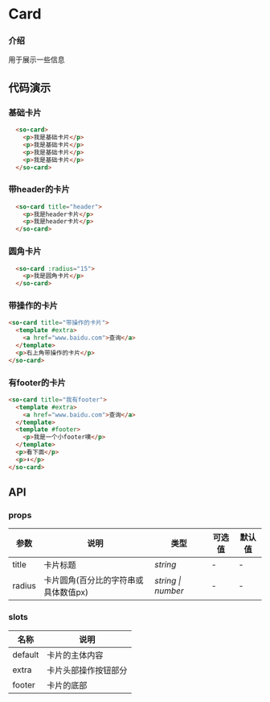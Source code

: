 # Card

### 介绍

用于展示一些信息

## 代码演示

### 基础卡片

```html
  <so-card>
    <p>我是基础卡片</p>
    <p>我是基础卡片</p>
    <p>我是基础卡片</p>
    <p>我是基础卡片</p>
  </so-card>
```
### 带header的卡片

```html
  <so-card title="header">
    <p>我是header卡片</p>
    <p>我是header卡片</p>
  </so-card>
```

### 圆角卡片
```html
  <so-card :radius="15">
    <p>我是圆角卡片</p>
  </so-card>
```

### 带操作的卡片

```html
<so-card title="带操作的卡片">
  <template #extra>
    <a href="www.baidu.com">查询</a>
  </template>
  <p>右上角带操作的卡片</p>
</so-card>
```

### 有footer的卡片

```html
<so-card title="我有footer">
  <template #extra>
    <a href="www.baidu.com">查询</a>
  </template>
  <template #footer>
    <p>我是一个小footer噢</p>
  </template>
  <p>看下面</p>
  <p>⬇️</p>
</so-card>
```
## API

### props

| 参数 | 说明 | 类型 | 可选值 | 默认值 |
| --- | --- | --- | --- | --- |
| title | 卡片标题 | _string_ | - | - |
| radius | 卡片圆角(百分比的字符串或具体数值px) | _string \| number_ | - | - |

### slots

| 名称 | 说明 |
| -- | -- |
| default | 卡片的主体内容 |
| extra | 卡片头部操作按钮部分 |
| footer | 卡片的底部 |